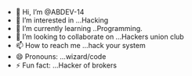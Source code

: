 - 👋 Hi, I’m @ABDEV-14
- 👀 I’m interested in ...Hacking
- 🌱 I’m currently learning ..Programming.
- 💞️ I’m looking to collaborate on ...Hackers union club
- 📫 How to reach me ...hack your system
- 😄 Pronouns: ...wizard/code
- ⚡ Fun fact: ...Hacker of brokers

<!---
ABDEV-14/ABDEV-14 is a ✨ special ✨ repository because its `README.md` (this file) appears on your GitHub profile.
You can click the Preview link to take a look at your changes.
--->
